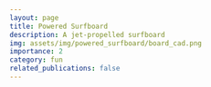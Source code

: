 ```yaml
---
layout: page
title: Powered Surfboard
description: A jet-propelled surfboard
img: assets/img/powered_surfboard/board_cad.png
importance: 2
category: fun
related_publications: false
---
```

